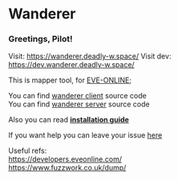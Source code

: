 # Wanderer  

### Greetings, Pilot!  

Visit: <a href="https://wanderer.deadly-w.space/" target="_blank">https://wanderer.deadly-w.space/</a>
Visit dev: <a href="https://dev.wanderer.deadly-w.space/" target="_blank">https://dev.wanderer.deadly-w.space/</a>

This is mapper tool, for [EVE-ONLINE](https://github.com/DanSylvest/wanderer-project/blob/main/installation.md);  

You can find <a href="https://github.com/DanSylvest/wanderer-client" target="_blank">wanderer client</a> source code  
You can find <a href="https://github.com/DanSylvest/wanderer-server" target="_blank">wanderer server</a> source code  

Also you can read [__installation guide__](https://github.com/DanSylvest/wanderer-project/blob/main/installation.md)  

If you want help you can leave your issue [here](https://github.com/DanSylvest/wanderer-project/issues)  

Useful refs:  
<https://developers.eveonline.com/>  
<https://www.fuzzwork.co.uk/dump/>  


